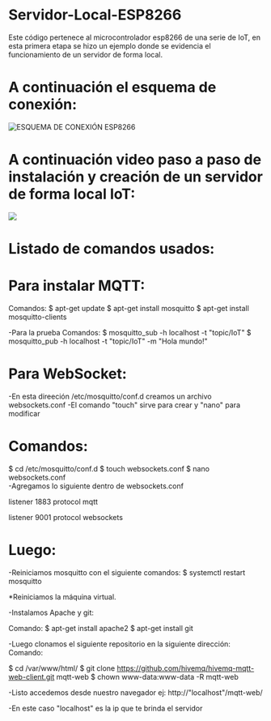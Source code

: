 # Servidor-Local-ESP8266

Este código pertenece al microcontrolador esp8266 de una serie de IoT, en esta primera etapa se hizo un ejemplo donde se evidencia el funcionamiento de un servidor de forma local.

# A continuación el esquema de conexión: 
![ESQUEMA DE CONEXIÓN ESP8266](https://github.com/JeissonLozano/Servidor-Local-ESP8266/blob/master/Conexi%C3%B3n.png)
 
# A continuación video paso a paso de instalación y creación de un servidor de forma local IoT:
[![](http://img.youtube.com/vi/SMA4ok8lX1c/0.jpg)](http://www.youtube.com/watch?v=SMA4ok8lX1c "Servidor local IoT: MQTT-WebSocket")

# Listado de comandos usados:

# Para instalar MQTT:

Comandos:
$ apt-get update
$ apt-get install mosquitto
$ apt-get install mosquitto-clients

-Para la prueba Comandos:
$ mosquitto_sub -h localhost -t "topic/IoT"
$ mosquitto_pub -h localhost -t "topic/IoT" -m "Hola mundo!"

# Para WebSocket:

-En esta direeción /etc/mosquitto/conf.d creamos un archivo websockets.conf 
-El comando "touch" sirve para crear y "nano" para modificar

# Comandos:
$ cd /etc/mosquitto/conf.d
$ touch websockets.conf
$ nano websockets.conf  
-Agregamos lo siguiente dentro de websockets.conf 

listener 1883
protocol mqtt

listener 9001
protocol websockets

# Luego:
-Reiniciamos mosquitto con el siguiente comandos:
$ systemctl restart mosquitto

*Reiniciamos la máquina virtual.

-Instalamos Apache y git:

Comando:
$ apt-get install apache2
$ apt-get install git

-Luego clonamos el siguiente repositorio en la siguiente dirección:
Comando:

$ cd /var/www/html/
$ git clone https://github.com/hivemq/hivemq-mqtt-web-client.git mqtt-web
$ chown www-data:www-data -R mqtt-web

-Listo accedemos desde nuestro navegador ej:
http://"localhost"/mqtt-web/

-En este caso "localhost" es la ip que te brinda el servidor
